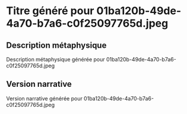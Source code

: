 # Titre généré pour 01ba120b-49de-4a70-b7a6-c0f25097765d.jpeg

## Description métaphysique
Description métaphysique générée pour 01ba120b-49de-4a70-b7a6-c0f25097765d.jpeg

## Version narrative
Version narrative générée pour 01ba120b-49de-4a70-b7a6-c0f25097765d.jpeg
